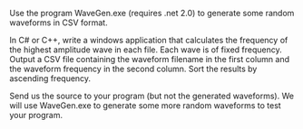 Use the program WaveGen.exe (requires .net 2.0) to generate some random waveforms in CSV format. 

In C# or C++, write a windows application that calculates the frequency of the highest amplitude wave in each file. Each wave is of fixed frequency. Output a CSV file containing the waveform filename in the first column and the waveform frequency in the second column. Sort the results by ascending frequency.

Send us the source to your program (but not the generated waveforms). We will use WaveGen.exe to generate some more random waveforms to test your program.


